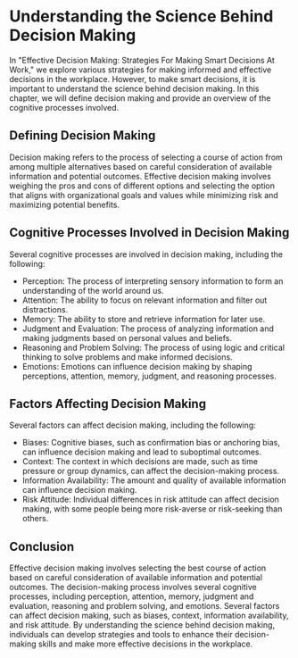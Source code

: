 Understanding the Science Behind Decision Making
===============================================================================================

In "Effective Decision Making: Strategies For Making Smart Decisions At Work," we explore various strategies for making informed and effective decisions in the workplace. However, to make smart decisions, it is important to understand the science behind decision making. In this chapter, we will define decision making and provide an overview of the cognitive processes involved.

Defining Decision Making
------------------------

Decision making refers to the process of selecting a course of action from among multiple alternatives based on careful consideration of available information and potential outcomes. Effective decision making involves weighing the pros and cons of different options and selecting the option that aligns with organizational goals and values while minimizing risk and maximizing potential benefits.

Cognitive Processes Involved in Decision Making
-----------------------------------------------

Several cognitive processes are involved in decision making, including the following:

* Perception: The process of interpreting sensory information to form an understanding of the world around us.
* Attention: The ability to focus on relevant information and filter out distractions.
* Memory: The ability to store and retrieve information for later use.
* Judgment and Evaluation: The process of analyzing information and making judgments based on personal values and beliefs.
* Reasoning and Problem Solving: The process of using logic and critical thinking to solve problems and make informed decisions.
* Emotions: Emotions can influence decision making by shaping perceptions, attention, memory, judgment, and reasoning processes.

Factors Affecting Decision Making
---------------------------------

Several factors can affect decision making, including the following:

* Biases: Cognitive biases, such as confirmation bias or anchoring bias, can influence decision making and lead to suboptimal outcomes.
* Context: The context in which decisions are made, such as time pressure or group dynamics, can affect the decision-making process.
* Information Availability: The amount and quality of available information can influence decision making.
* Risk Attitude: Individual differences in risk attitude can affect decision making, with some people being more risk-averse or risk-seeking than others.

Conclusion
----------

Effective decision making involves selecting the best course of action based on careful consideration of available information and potential outcomes. The decision-making process involves several cognitive processes, including perception, attention, memory, judgment and evaluation, reasoning and problem solving, and emotions. Several factors can affect decision making, such as biases, context, information availability, and risk attitude. By understanding the science behind decision making, individuals can develop strategies and tools to enhance their decision-making skills and make more effective decisions in the workplace.
